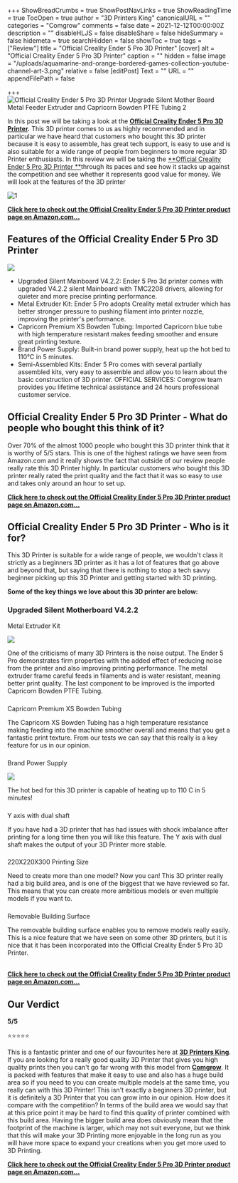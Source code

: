 +++
ShowBreadCrumbs = true
ShowPostNavLinks = true
ShowReadingTime = true
TocOpen = true
author = "3D Printers King"
canonicalURL = ""
categories = "Comgrow"
comments = false
date = 2021-12-12T00:00:00Z
description = ""
disableHLJS = false
disableShare = false
hideSummary = false
hidemeta = true
searchHidden = false
showToc = true
tags = ["Review"]
title = "Official Creality Ender 5 Pro 3D Printer"
[cover]
alt = "Official Creality Ender 5 Pro 3D Printer"
caption = ""
hidden = false
image = "/uploads/aquamarine-and-orange-bordered-games-collection-youtube-channel-art-3.png"
relative = false
[editPost]
Text = ""
URL = ""
appendFilePath = false

+++
![Official Creality Ender 5 Pro 3D Printer Upgrade Silent Mother Board Metal Feeder Extruder and Capricorn Bowden PTFE Tubing 2](https://images-na.ssl-images-amazon.com/images/I/612srQLX7SS._AC_UL604_SR604,400_.jpg)

In this post we will be taking a look at the [**Official Creality Ender 5 Pro 3D Printer**](#)**.**  This 3D printer comes to us as highly recommended and in particular we have heard that customers who bought this 3D printer because it is easy to assemble, has great tech support, is easy to use and is also suitable for a wide range of people from beginners to more regular 3D Printer enthusiasts.  In this review we will be taking the [**Official Creality Ender 5 Pro 3D Printer **](#)through its paces and see how it stacks up against the competition and see whether it represents good value for money.  We will look at the features of the 3D printer 

![1](https://m.media-amazon.com/images/S/aplus-media/sc/fceb88e1-0a49-4077-ada1-9f96c697dfd2.__CR0,0,300,300_PT0_SX300_V1___.jpg)

[**Click here to check out the Official Creality Ender 5 Pro 3D Printer product page on Amazon.com...**](#)

## Features of the Official Creality Ender 5 Pro 3D Printer

![](https://m.media-amazon.com/images/I/612rlWLFYWS._SX522_.jpg)

* Upgraded Silent Mainboard V4.2.2: Ender 5 Pro 3d printer comes with upgraded V4.2.2 silent Mainboard with TMC2208 drivers, allowing for quieter and more precise printing performance.
* Metal Extruder Kit: Ender 5 Pro adopts Creality metal extruder which has better stronger pressure to pushing filament into printer nozzle, improving the printer's performance.
* Capricorn Premium XS Bowden Tubing: Imported Capricorn blue tube with high temperature resistant makes feeding smoother and ensure great printing texture.
* Brand Power Supply: Built-in brand power supply, heat up the hot bed to 110℃ in 5 minutes.
* Semi-Assembled Kits: Ender 5 Pro comes with several partially assembled kits, very easy to assemble and allow you to learn about the basic construction of 3D printer. OFFICIAL SERVICES: Comgrow team provides you lifetime technical assistance and 24 hours professional customer service.

## Official Creality Ender 5 Pro 3D Printer - What do people who bought this think of it?

Over 70% of the almost 1000 people who bought this 3D printer think that it is worthy of 5/5 stars.  This is one of the highest ratings we have seen from Amazon.com and it really shows the fact that outside of our review people really rate this 3D Printer highly.  In particular customers who bought this 3D printer really rated the print quality and the fact that it was so easy to use and takes only around an hour to set up.

[**Click here to check out the Official Creality Ender 5 Pro 3D Printer product page on Amazon.com...**](#)

## Official Creality Ender 5 Pro 3D Printer - Who is it for?

This 3D Printer is suitable for a wide range of people, we wouldn't class it strictly as a beginners 3D printer as it has a lot of features that go above and beyond that, but saying that there is nothing to stop a tech savvy beginner picking up this 3D Printer and getting started with 3D printing.  

**Some of the key things we love about this 3D printer are below:**

### Upgraded Silent Motherboard V4.2.2  
Metal Extruder Kit

![](https://m.media-amazon.com/images/I/61pIv3EufsL._SX522_.jpg)

One of the criticisms of many 3D Printers is the noise output. The Ender 5 Pro demonstrates firm properties with the added effect of reducing noise from the printer and also improving printing performance.  The metal extruder frame careful feeds in filaments and is water resistant, meaning better print quality.  The last component to be improved is the imported Capricorn Bowden PTFE Tubing.

###   
Capricorn Premium XS Bowden Tubing

The Capricorn XS Bowden Tubing has a high temperature resistance making feeding into the machine smoother overall and means that you get a fantastic print texture.  From our tests we can say that this really is a key feature for us in our opinion.

###   
Brand Power Supply

![](https://m.media-amazon.com/images/I/61mit+HkObL._SX522_.jpg)

The hot bed for this 3D printer is capable of heating up to 110 C in 5 minutes!

###   
Y axis with dual shaft

If you have had a 3D printer that has had issues with shock imbalance after printing for a long time then you will like this feature.  The Y axis with dual shaft makes the output of your 3D Printer more stable.

###   
220X220X300 Printing Size

Need to create more than one model?  Now you can!  This 3D printer really had a big build area, and is one of the biggest that we have reviewed so far.  This means that you can create more ambitious models or even multiple models if you want to.

###   
Removable Building Surface

The removable building surface enables you to remove models really easily.  This is a nice feature that we have seen on some other 3D printers, but it is nice that it has been incorporated into the Official Creality Ender 5 Pro 3D Printer.

[  
**Click here to check out the Official Creality Ender 5 Pro 3D Printer product page on Amazon.com...**](#)

## Our Verdict

**5/5**

⭐⭐⭐⭐⭐

This is a fantastic printer and one of our favourites here at [**3D Printers King**](https://3dprintersking.com).  If you are looking for a really good quality 3D Printer that gives you high quality prints then you can't go far wrong with this model from [**Comgrow**](/categories/comgrow).  It is packed with features that make it easy to use and also has a huge build area so if you need to you can create multiple models at the same time, you really can with this 3D Printer!   This isn't exactly a beginners 3D printer, but it is definitely a 3D Printer that you can grow into in our opinion.  How does it compare with the competition?  In terms of the build area we would say that at this price point it may be hard to find this quality of printer combined with this build area.  Having the bigger build area does obviously mean that the footprint of the machine is larger, which may not suit everyone, but we think that this will make your 3D Printing more enjoyable in the long run as you will have more space to expand your creations when you get more used to 3D Printing.

[**Click here to check out the Official Creality Ender 5 Pro 3D Printer product page on Amazon.com...**](#)